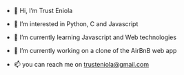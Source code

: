 - 👋 Hi, I’m Trust Eniola

- 👀 I’m interested in Python, C and Javascript

- 🌱 I’m currently learning Javascript and Web technologies

- 💞️ I’m currently working on a clone of the AirBnB web app

- 📫 you can reach me on trusteniola@gmail.com

<!---
EnnyTee2/EnnyTee2 is a ✨ special ✨ repository because its `README.md` (this file) appears on your GitHub profile.
You can click the Preview link to take a look at your changes.
--->
